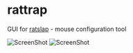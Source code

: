 # rattrap
GUI for [ratslap](https://gitlab.com/krayon/ratslap) - mouse configuration tool

![ScreenShot](https://raw.github.com/Asocia/rattrap/master/screenshot.png)
![ScreenShot](https://raw.github.com/Asocia/rattrap/master/screenshot_command_editor.png)

